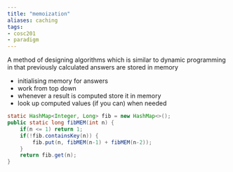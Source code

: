 ```yaml
---
title: "memoization"
aliases: caching
tags: 
- cosc201
- paradigm
---
```


A method of designing algorithms which is similar to dynamic programming in that previously calculated answers are stored in memory

- initialising memory for answers
- work from top down
- whenever a result is computed store it in memory
- look up computed values (if you can) when needed

```java
static HashMap<Integer, Long> fib = new HashMap<>();
public static long fibMEM(int n) {
	if(n <= 1) return 1;
	if(!fib.containsKey(n)) {
		fib.put(n, fibMEM(n-1) + fibMEM(n-2));
	}
	return fib.get(n);
}
```

